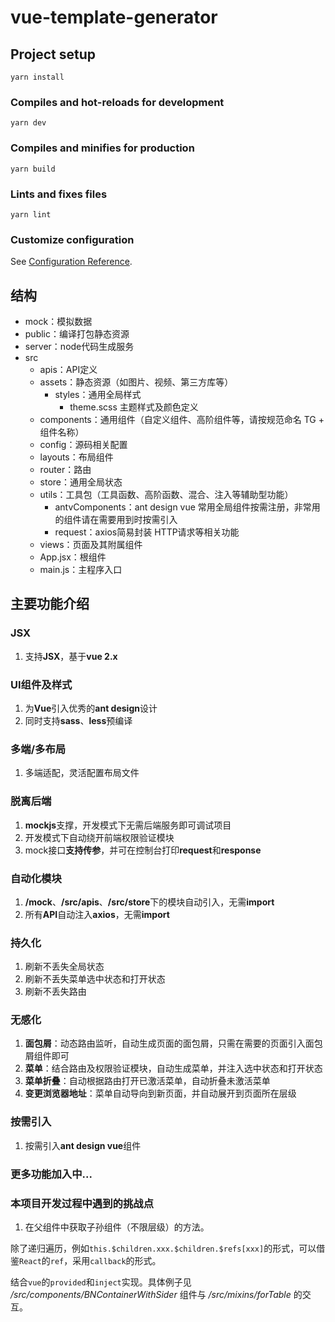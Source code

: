 # vue-template-generator

## Project setup
```
yarn install
```

### Compiles and hot-reloads for development
```
yarn dev
```

### Compiles and minifies for production
```
yarn build
```

### Lints and fixes files
```
yarn lint
```

### Customize configuration
See [Configuration Reference](https://cli.vuejs.org/config/).

## 结构

- mock：模拟数据
- public：编译打包静态资源
- server：node代码生成服务
- src
  - apis：API定义
  - assets：静态资源（如图片、视频、第三方库等）
    - styles：通用全局样式
      - theme.scss 主题样式及颜色定义
  - components：通用组件（自定义组件、高阶组件等，请按规范命名 TG + 组件名称）
  - config：源码相关配置
  - layouts：布局组件
  - router：路由
  - store：通用全局状态
  - utils：工具包（工具函数、高阶函数、混合、注入等辅助型功能）
    - antvComponents：ant design vue 常用全局组件按需注册，非常用的组件请在需要用到时按需引入
    - request：axios简易封装 HTTP请求等相关功能
  - views：页面及其附属组件
  - App.jsx：根组件
  - main.js：主程序入口

## 主要功能介绍

### JSX

  1. 支持**JSX**，基于**vue 2.x**

### UI组件及样式

  1. 为**Vue**引入优秀的**ant design**设计
  2. 同时支持**sass**、**less**预编译

### 多端/多布局

  1. 多端适配，灵活配置布局文件

### 脱离后端

  1. **mockjs**支撑，开发模式下无需后端服务即可调试项目
  2. 开发模式下自动绕开前端权限验证模块
  3. mock接口**支持传参**，并可在控制台打印**request**和**response**

### 自动化模块

  1. **/mock**、**/src/apis**、**/src/store**下的模块自动引入，无需**import**
  2. 所有**API**自动注入**axios**，无需**import**

### 持久化

  1. 刷新不丢失全局状态
  2. 刷新不丢失菜单选中状态和打开状态
  3. 刷新不丢失路由

### 无感化

  1. **面包屑**：动态路由监听，自动生成页面的面包屑，只需在需要的页面引入面包屑组件即可
  2. **菜单**：结合路由及权限验证模块，自动生成菜单，并注入选中状态和打开状态
  3. **菜单折叠**：自动根据路由打开已激活菜单，自动折叠未激活菜单
  4. **变更浏览器地址**：菜单自动导向到新页面，并自动展开到页面所在层级

### 按需引入

  1. 按需引入**ant design vue**组件

### 更多功能加入中...

### 本项目开发过程中遇到的挑战点

1. 在父组件中获取子孙组件（不限层级）的方法。

除了递归遍历，例如`this.$children.xxx.$children.$refs[xxx]`的形式，可以借鉴`React`的`ref`，采用`callback`的形式。

结合`vue`的`provided`和`inject`实现。具体例子见 */src/components/BNContainerWithSider* 组件与 */src/mixins/forTable* 的交互。
